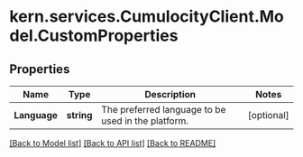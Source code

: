 
# kern.services.CumulocityClient.Model.CustomProperties

## Properties

Name | Type | Description | Notes
------------ | ------------- | ------------- | -------------
**Language** | **string** | The preferred language to be used in the platform. | [optional] 

[[Back to Model list]](../README.md#documentation-for-models)
[[Back to API list]](../README.md#documentation-for-api-endpoints)
[[Back to README]](../README.md)


